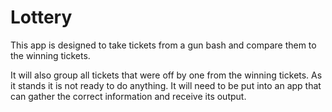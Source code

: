 # Lottery
This app is designed to take tickets from a gun bash and compare them to the winning tickets.

It will also group all tickets that were off by one from the winning tickets. As it stands it is not ready to do anything. It will need to be put into an app that can gather the correct information and receive its output.
